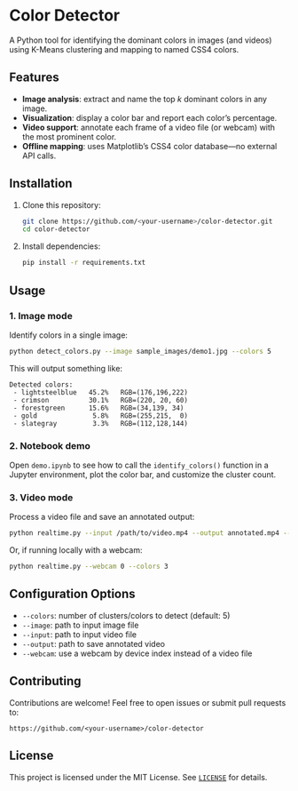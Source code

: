 # Color Detector

A Python tool for identifying the dominant colors in images (and videos) using K-Means clustering and mapping to named CSS4 colors.

## Features

* **Image analysis**: extract and name the top *k* dominant colors in any image.
* **Visualization**: display a color bar and report each color’s percentage.
* **Video support**: annotate each frame of a video file (or webcam) with the most prominent color.
* **Offline mapping**: uses Matplotlib’s CSS4 color database—no external API calls.

## Installation

1. Clone this repository:

   ```bash
   git clone https://github.com/<your-username>/color-detector.git
   cd color-detector
   ```
2. Install dependencies:

   ```bash
   pip install -r requirements.txt
   ```

## Usage

### 1. Image mode

Identify colors in a single image:

```bash
python detect_colors.py --image sample_images/demo1.jpg --colors 5
```

This will output something like:

```
Detected colors:
 - lightsteelblue   45.2%   RGB=(176,196,222)
 - crimson          30.1%   RGB=(220, 20, 60)
 - forestgreen      15.6%   RGB=(34,139, 34)
 - gold              5.8%   RGB=(255,215,  0)
 - slategray         3.3%   RGB=(112,128,144)
```

### 2. Notebook demo

Open `demo.ipynb` to see how to call the `identify_colors()` function in a Jupyter environment, plot the color bar, and customize the cluster count.

### 3. Video mode

Process a video file and save an annotated output:

```bash
python realtime.py --input /path/to/video.mp4 --output annotated.mp4 --colors 3
```

Or, if running locally with a webcam:

```bash
python realtime.py --webcam 0 --colors 3
```

## Configuration Options

* `--colors`: number of clusters/colors to detect (default: 5)
* `--image`: path to input image file
* `--input`: path to input video file
* `--output`: path to save annotated video
* `--webcam`: use a webcam by device index instead of a video file

## Contributing

Contributions are welcome! Feel free to open issues or submit pull requests to:

```text
https://github.com/<your-username>/color-detector
```

## License

This project is licensed under the MIT License. See [`LICENSE`](LICENSE) for details.
